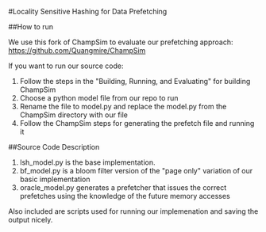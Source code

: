 #Locality Sensitive Hashing for Data Prefetching

##How to run

We use this fork of ChampSim to evaluate our prefetching approach: https://github.com/Quangmire/ChampSim

If you want to run our source code:
1. Follow the steps in the "Building, Running, and Evaluating" for building ChampSim
2. Choose a python model file from our repo to run
3. Rename the file to model.py and replace the model.py from the ChampSim directory with our file
4. Follow the ChampSim steps for generating the prefetch file and running it

##Source Code Description
1. lsh_model.py is the base implementation.
2. bf_model.py is a bloom filter version of the "page only" variation of our basic implementation
3. oracle_model.py generates a prefetcher that issues the correct prefetches using the knowledge of the future memory accesses

Also included are scripts used for running our implemenation and saving the output nicely.
